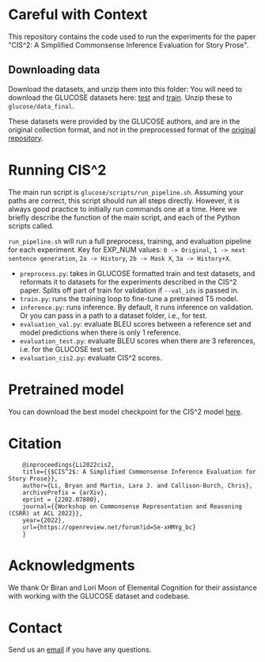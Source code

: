 # Careful with Context

This repository contains the code used to run the experiments for the paper "CIS^2: A Simplified Commonsense Inference Evaluation for Story Prose".

## Downloading data
Download the datasets, and unzip them into this folder:
You will need to download the GLUCOSE datasets here: [test](https://drive.google.com/file/d/134C7w3fNvzsUbLvjnhdatYraTwcfeqDw/view?usp=sharing) and [train](https://drive.google.com/file/d/119C50en6LvOBjhyFMBdEX2QRcbKbwiQg/view?usp=sharing).
Unzip these to `glucose/data_final`.

These datasets were provided by the GLUCOSE authors, and are in the original collection format, and not in the preprocessed format of the [original repository](https://github.com/ElementalCognition/glucose).

# Running CIS^2
The main run script is `glucose/scripts/run_pipeline.sh`. Assuming your paths are correct, this script should run all steps directly. However, it is always good practice to initially run commands one at a time. Here we briefly describe the function of the main script, and each of the Python scripts called.

`run_pipeline.sh` will run a full preprocess, training, and evaluation pipeline for each experiment. Key for EXP_NUM values: `0 -> Original`, `1 -> next sentence generation`, `2a -> History`, `2b -> Mask X`, `3a -> History+X`.

* `preprocess.py`: takes in GLUCOSE formatted train and test datasets, and reformats it to datasets for the experiments described in the CIS^2 paper. Splits off part of train for validation if `--val_ids` is passed in.
* `train.py`: runs the training loop to fine-tune a pretrained T5 model.
* `inference.py`: runs inference. By default, it runs inference on validation. Or you can pass in a path to a dataset folder, i.e., for test.
* `evaluation_val.py`: evaluate BLEU scores between a reference set and model predictions when there is only 1 reference.
* `evaluation_test.py`: evaluate BLEU scores when there are 3 references, i.e. for the GLUCOSE test set.
* `evaluation_cis2.py`: evaluate CIS^2 scores.

# Pretrained model
You can download the best model checkpoint for the CIS^2 model [here](https://drive.google.com/file/d/1rxw2r-DzTW_NcAlUGP874plZWQ4yYDwT/view?usp=sharing).

# Citation
```
    @inproceedings{Li2022cis2,
    title={{$CIS^2$: A Simplified Commonsense Inference Evaluation for Story Prose}},
    author={Li, Bryan and Martin, Lara J. and Callison-Burch, Chris},
    archivePrefix = {arXiv},
    eprint = {2202.07880},
    journal={{Workshop on Commonsense Representation and Reasoning (CSRR) at ACL 2022}},
    year={2022},
    url={https://openreview.net/forum?id=Se-xHMYg_bc}
    }
```

# Acknowledgments
We thank Or Biran and Lori Moon of Elemental Cognition for their assistance with working with the GLUCOSE dataset and codebase.

# Contact
Send us an [email](mailto:bryanli@seas.upenn.edu) if you have any questions.
